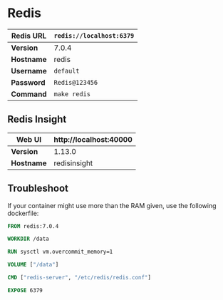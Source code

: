 # Redis

| **Redis URL** | `redis://localhost:6379` |
|--|--|
| **Version** | 7.0.4 |
| **Hostname** | redis |
| **Username** | `default` |
| **Password** | `Redis@123456` |
| **Command** | `make redis` |

## Redis Insight

| **Web UI** | http://localhost:40000 |
|--|--|
| **Version** | 1.13.0 |
| **Hostname** | redisinsight |

## Troubleshoot

If your container might use more than the RAM given, use the following dockerfile:

```Dockerfile
FROM redis:7.0.4

WORKDIR /data

RUN sysctl vm.overcommit_memory=1

VOLUME ["/data"]

CMD ["redis-server", "/etc/redis/redis.conf"]

EXPOSE 6379
```
